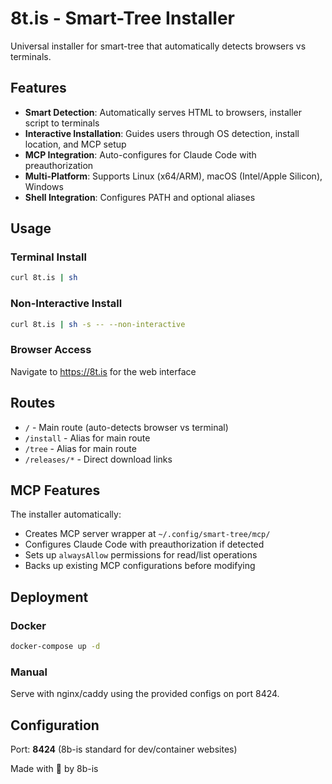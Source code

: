 # 8t.is - Smart-Tree Installer

Universal installer for smart-tree that automatically detects browsers vs terminals.

## Features

- **Smart Detection**: Automatically serves HTML to browsers, installer script to terminals
- **Interactive Installation**: Guides users through OS detection, install location, and MCP setup  
- **MCP Integration**: Auto-configures for Claude Code with preauthorization
- **Multi-Platform**: Supports Linux (x64/ARM), macOS (Intel/Apple Silicon), Windows
- **Shell Integration**: Configures PATH and optional aliases

## Usage

### Terminal Install
```bash
curl 8t.is | sh
```

### Non-Interactive Install
```bash
curl 8t.is | sh -s -- --non-interactive
```

### Browser Access
Navigate to https://8t.is for the web interface

## Routes

- `/` - Main route (auto-detects browser vs terminal)
- `/install` - Alias for main route
- `/tree` - Alias for main route  
- `/releases/*` - Direct download links

## MCP Features

The installer automatically:
- Creates MCP server wrapper at `~/.config/smart-tree/mcp/`
- Configures Claude Code with preauthorization if detected
- Sets up `alwaysAllow` permissions for read/list operations
- Backs up existing MCP configurations before modifying

## Deployment

### Docker
```bash
docker-compose up -d
```

### Manual
Serve with nginx/caddy using the provided configs on port 8424.

## Configuration

Port: **8424** (8b-is standard for dev/container websites)

Made with 💜 by 8b-is